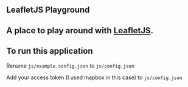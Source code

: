 LeafletJS Playground
--------------------

## A place to play around with [LeafletJS](http://leafletjs.com/).

## To run this application

Rename ```js/example.config.json``` to ```js/config.json```

Add your access token (I used mapbox in this case) to ```js/config.json```
